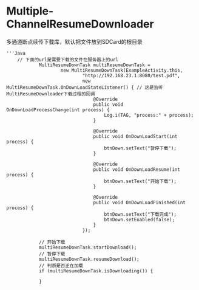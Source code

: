 # Multiple-ChannelResumeDownloader
多通道断点续传下载库，默认把文件放到SDCard的根目录
    
    '''Java
        // 下面的url是需要下载的文件在服务器上的url
                MultiResumeDownTask multiResumeDownTask =
                        new MultiResumeDownTask(ExampleActivity.this,
                                "http://192.168.23.1:8080/test.pdf",
                                new MultiResumeDownTask.OnDownLoadStateListener() { // 这是监听MultiResumeDownloader下载过程的回调
                                    @Override
                                    public void OnDownLoadProcessChange(int process) {
                                        Log.i(TAG, "process:" + process);
                                    }
        
                                    @Override
                                    public void OnDownLoadStart(int process) {
                                        btnDown.setText("暂停下载");
                                    }
        
                                    @Override
                                    public void OnDownLoadResume(int process) {
                                        btnDown.setText("开始下载");
                                    }
        
                                    @Override
                                    public void OnDownLoadFinished(int process) {
                                        btnDown.setText("下载完成");
                                        btnDown.setEnabled(false);
                                    }
                                });
        
                // 开始下载
                multiResumeDownTask.startDownload();
                // 暂停下载
                multiResumeDownTask.resumeDownload();
                // 判断是否正在加载
                if (multiResumeDownTask.isDownloading()) {
                
                }
